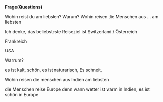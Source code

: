**Frage(Questions)**

Wohin reist du am liebsten? Warum?
Wohin reisen die Menschen aus ... am liebsten

Ich denke, das beliebsteste Reiseziel ist Switzerland / Österreich

Frankreich

USA

Warrum?

es ist kalt, schön, es ist naturarisch, Es schneit.



Wohin reisen die menschen aus Indien am liebsten

die Menschen reise Europe denn wann wetter ist warm in Indien, es ist schön in Europe



